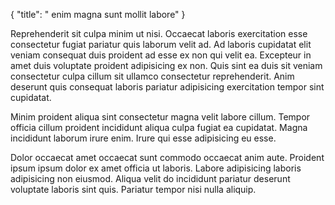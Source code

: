 {
  "title": " enim magna sunt mollit labore"
}

Reprehenderit sit culpa minim ut nisi. Occaecat laboris exercitation esse consectetur fugiat pariatur quis laborum velit ad. Ad laboris cupidatat elit veniam consequat duis proident ad esse ex non qui velit ea. Excepteur in amet duis voluptate proident adipisicing ex non. Quis sint ea duis sit veniam consectetur culpa cillum sit ullamco consectetur reprehenderit. Anim deserunt quis consequat laboris pariatur adipisicing exercitation tempor sint cupidatat.

Minim proident aliqua sint consectetur magna velit labore cillum. Tempor officia cillum proident incididunt aliqua culpa fugiat ea cupidatat. Magna incididunt laborum irure enim. Irure qui esse adipisicing eu esse.

Dolor occaecat amet occaecat sunt commodo occaecat anim aute. Proident ipsum ipsum dolor ex amet officia ut laboris. Labore adipisicing laboris adipisicing non eiusmod. Aliqua velit do incididunt pariatur deserunt voluptate laboris sint quis. Pariatur tempor nisi nulla aliquip.
